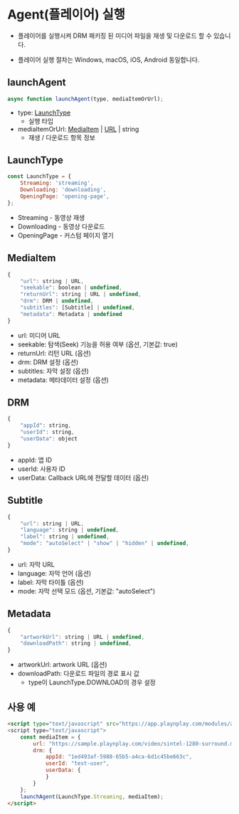 # Agent(플레이어) 실행

* 플레이어를 실행시켜 DRM 패키징 된 미디어 파일을 재생 및 다운로드 할 수 있습니다. 

* 플레이어 실행 절차는 Windows, macOS, iOS, Android 동일합니다.

## launchAgent

```javascript
async function launchAgent(type, mediaItemOrUrl);
```
* type: [LaunchType](#launchtype)
    * 실행 타입
* mediaItemOrUrl: [MediaItem](#mediaitem) | [URL](https://developer.mozilla.org/en-US/docs/Web/API/URL) | string
    * 재생 / 다운로드 항목 정보

## LaunchType

```javascript
const LaunchType = {
    Streaming: 'streaming',
    Downloading: 'downloading',
    OpeningPage: 'opening-page',
};
```

* Streaming - 동영상 재생
* Downloading - 동영상 다운로드
* OpeningPage - 커스텀 페이지 열기

## MediaItem

```javascript
{
    "url": string | URL, 
    "seekable": boolean | undefined, 
    "returnUrl": string | URL | undefined, 
    "drm": DRM | undefined, 
    "subtitles": [Subtitle] | undefined, 
    "metadata": Metadata | undefined 
}
```

* url:  미디어 URL
* seekable: 탐색(Seek) 기능을 허용 여부  (옵션, 기본값: true)
* returnUrl: 리턴 URL  (옵션)
* drm: DRM 설정 (옵션)
* subtitles: 자막 설정 (옵션)
* metadata: 메타데이터 설정 (옵션)


## DRM 

```javascript
{
    "appId": string,
    "userId": string,
    "userData": object
}
```

* appId: 앱 ID
* userId: 사용자 ID
* userData: Callback URL에 전달할 데이터 (옵션)

## Subtitle 

```javascript
{
    "url": string | URL,
    "language": string | undefined,
    "label": string | undefined,
    "mode": "autoSelect" | "show" | "hidden" | undefined,
}
```

* url: 자막 URL
* language: 자막 언어 (옵션)
* label: 자막 타이틀 (옵션)
* mode: 자막 선택 모드 (옵션, 기본값: "autoSelect")

## Metadata 

```javascript
{
    "artworkUrl": string | URL | undefined,
    "downloadPath": string | undefined,
}
```

* artworkUrl: artwork URL (옵션)
* downloadPath: 다운로드 파일의 경로 표시 값
    * type이 LaunchType.DOWNLOAD의 경우 설정

## 사용 예

```html
<script type="text/javascript" src="https://app.playnplay.com/modules/agent.min.js">
<script type="text/javascript">
    const mediaItem = {
        url: "https://sample.playnplay.com/video/sintel-1280-surround.mp4",
        drm: {
            appId: "1ed493af-5988-65b5-a4ca-6d1c45be663c",
            userId: "test-user",
            userData: {
            }
        }
    };
    launchAgent(LaunchType.Streaming, mediaItem);
</script>
```
